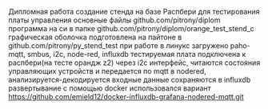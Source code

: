 Дипломная работа
создание стенда на базе Распбери для тестирования платы управления
основные файлы github.com/pitrony/diplom
программа на си в папке github.com/pitrony/diplom/orange_test_stend_c
графическая оболочка подготовлена на пайтоне в github.com/pitrony/py_stend_test
при работе в линукс загружено paho-mqtt, smbus, i2c, node-red, influxdb
тестируемая плата подключена к распбери(на тесте орандж z2) через i2c интерфейс, читаются состояния управляющих устройств и передается по mqtt в nodered, анализируется-декодируется входные данные сохраняются в influxdb 
развертывание с помощью docker использовался вариант https://github.com/emield12/docker-influxdb-grafana-nodered-mqtt.git
